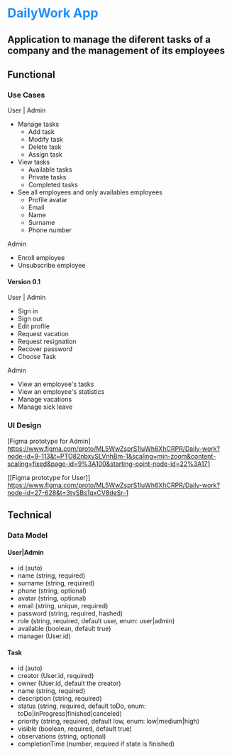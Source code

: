# <span style="color:dodgerBlue;">DailyWork App</span>

## Application to manage the diferent tasks of a company and the management of its employees

## Functional

### Use Cases

User | Admin

- Manage tasks
  - Add task
  - Modify task
  - Delete task
  - Assign task
- View tasks
  - Available tasks
  - Private tasks
  - Completed tasks
- See all employees and only availables employees
  - Profile avatar
  - Email
  - Name
  - Surname
  - Phone number

Admin

- Enroll employee
- Unsubscribe employee

#### Version 0.1

User | Admin

- Sign in
- Sign out
- Edit profile
- Request vacation
- Request resignation
- Recover password
- Choose Task

Admin

- View an employee's tasks
- View an employee's statistics
- Manage vacations
- Manage sick leave

### UI Design

[Figma prototype for Admin] https://www.figma.com/proto/ML5WwZsprS1luWh6XhCRPR/Daily-work?node-id=9-113&t=PTO82nbxySLVnhBm-1&scaling=min-zoom&content-scaling=fixed&page-id=9%3A100&starting-point-node-id=22%3A171

[[Figma prototype for User]] https://www.figma.com/proto/ML5WwZsprS1luWh6XhCRPR/Daily-work?node-id=27-628&t=3tySBs1qxCV8deSr-1

## Technical

### Data Model

#### User|Admin

- id (auto)
- name (string, required)
- surname (string, required)
- phone (string, optional)
- avatar (string, optional)
- email (string, unique, required)
- password (string, required, hashed)
- role (string, required, default user, enum: user|admin)
- available (boolean, default true)
- manager (User.id)

#### Task

- id (auto)
- creator (User.id, required)
- owner (User.id, default the creator)
- name (string, required)
- description (string, required)
- status (string, required, default toDo, enum: toDo|inProgress|finished|canceled)
- priority (string, required, default low, enum: low|medium|high)
- visible (boolean, required, default true)
- observations (string, optional)
- completionTime (number, required if state is finished)
